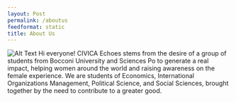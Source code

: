 ```yaml
---
layout: Post
permalink: /aboutus
feedformat: static
title: About Us
---
```




![Alt Text](/assets/img/civica.png "Wowin")
Hi everyone!
CIVICA Echoes stems from the desire of a group of students from Bocconi University
and Sciences Po to generate a real impact, helping women around the world and
raising awareness on the female experience. We are students of Economics,
International Organizations Management, Political Science, and Social Sciences,
brought together by the need to contribute to a greater good.